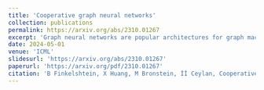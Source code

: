 ```yaml
---
title: 'Cooperative graph neural networks'
collection: publications
permalink: https://arxiv.org/abs/2310.01267
excerpt: 'Graph neural networks are popular architectures for graph machine learning, based on iterative computation of node representations of an input graph through a series of invariant transformations. A large class of graph neural networks follow a standard message-passing paradigm: at every layer, each node state is updated based on an aggregate of messages from its neighborhood. In this work, we propose a novel framework for training graph neural networks, where every node is viewed as a player that can choose to either 'listen', 'broadcast', 'listen and broadcast', or to 'isolate'. The standard message propagation scheme can then be viewed as a special case of this framework where every node 'listens and broadcasts' to all neighbors. Our approach offers a more flexible and dynamic message-passing paradigm, where each node can determine its own strategy based on their state, effectively exploring the graph topology while learning. We provide a theoretical analysis of the new message-passing scheme which is further supported by an extensive empirical analysis on a synthetic dataset and on real-world datasets.'
date: 2024-05-01
venue: 'ICML'
slidesurl: 'https://arxiv.org/abs/2310.01267'
paperurl: 'https://arxiv.org/pdf/2310.01267'
citation: 'B Finkelshtein, X Huang, M Bronstein, İİ Ceylan, Cooperative graph neural networks, arXiv preprint arXiv:2310.01267, 2023'
---
```

